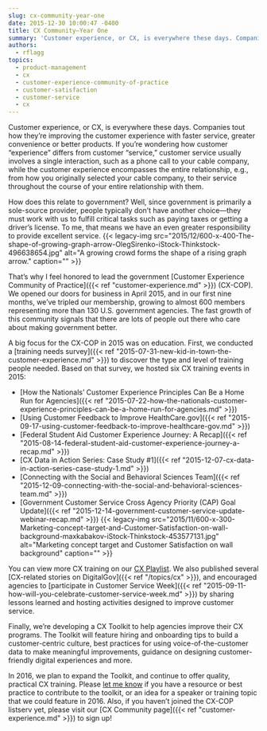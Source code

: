 ```yaml
---
slug: cx-community-year-one
date: 2015-12-30 10:00:47 -0400
title: CX Community—Year One
summary: 'Customer experience, or CX, is everywhere these days. Companies tout how they’re improving the customer experience with faster service, greater convenience or better products. If you’re wondering how customer &ldquo;experience&rdquo; differs from customer &ldquo;service,&rdquo; customer service usually involves a single interaction, such as a phone call to your cable company, while the customer experience encompasses'
authors:
  - rflagg
topics:
  - product-management
  - cx
  - customer-experience-community-of-practice
  - customer-satisfaction
  - customer-service
  - cx
---
```


Customer experience, or CX, is everywhere these days. Companies tout how they’re improving the customer experience with faster service, greater convenience or better products. If you’re wondering how customer “experience” differs from customer “service,” customer service usually involves a single interaction, such as a phone call to your cable company, while the customer experience encompasses the entire relationship, e.g., from how you originally selected your cable company, to their service throughout the course of your entire relationship with them.

How does this relate to government? Well, since government is primarily a sole-source provider, people typically don’t have another choice—they must work with us to fulfill critical tasks such as paying taxes or getting a driver’s license. To me, that means we have an even greater responsibility to provide excellent service. {{< legacy-img src="2015/12/600-x-400-The-shape-of-growing-graph-arrow-OlegSirenko-iStock-Thinkstock-496638654.jpg" alt="A growing crowd forms the shape of a rising graph arrow." caption="" >}} 

That’s why I feel honored to lead the government [Customer Experience Community of Practice]({{< ref "customer-experience.md" >}}) (CX-COP). We opened our doors for business in April 2015, and in our first nine months, we’ve tripled our membership, growing to almost 600 members representing more than 130 U.S. government agencies. The fast growth of this community signals that there are lots of people out there who care about making government better.

A big focus for the CX-COP in 2015 was on education. First, we conducted a [training needs survey]({{< ref "2015-07-31-new-kid-in-town-the-customer-experience.md" >}}) to discover the type and level of training people needed. Based on that survey, we hosted six CX training events in 2015:

  * [How the Nationals’ Customer Experience Principles Can Be a Home Run for Agencies]({{< ref "2015-07-22-how-the-nationals-customer-experience-principles-can-be-a-home-run-for-agencies.md" >}})
  * [Using Customer Feedback to Improve HealthCare.gov]({{< ref "2015-09-17-using-customer-feedback-to-improve-healthcare-gov.md" >}})
  * [Federal Student Aid Customer Experience Journey: A Recap]({{< ref "2015-08-14-federal-student-aid-customer-experience-journey-a-recap.md" >}})
  * [CX Data in Action Series: Case Study #1]({{< ref "2015-12-07-cx-data-in-action-series-case-study-1.md" >}})
  * [Connecting with the Social and Behavioral Sciences Team]({{< ref "2015-12-09-connecting-with-the-social-and-behavioral-sciences-team.md" >}})
  * [Government Customer Service Cross Agency Priority (CAP) Goal Update]({{< ref "2015-12-14-government-customer-service-update-webinar-recap.md" >}}) {{< legacy-img src="2015/11/600-x-300-Marketing-concept-target-and-Customer-Satisfaction-on-wall-background-maxkabakov-iStock-Thinkstock-453577131.jpg" alt="Marketing concept target and Customer Satisfaction on wall background" caption="" >}} 

You can view more CX training on our [CX Playlist](https://www.youtube.com/playlist?list=PLd9b-GuOJ3nH7xSSjL1XBXPfVqw68BNbW). We also published several [CX-related stories on DigitalGov]({{< ref "/topics/cx" >}}), and encouraged agencies to [participate in Customer Service Week]({{< ref "2015-09-11-how-will-you-celebrate-customer-service-week.md" >}}) by sharing lessons learned and hosting activities designed to improve customer service.

Finally, we’re developing a CX Toolkit to help agencies improve their CX programs. The Toolkit will feature hiring and onboarding tips to build a customer-centric culture, best practices for using voice-of-the-customer data to make meaningful improvements, guidance on designing customer-friendly digital experiences and more.

In 2016, we plan to expand the Toolkit, and continue to offer quality, practical CX training. Please [let me know](mailto:rachel.flagg@gsa.gov) if you have a resource or best practice to contribute to the toolkit, or an idea for a speaker or training topic that we could feature in 2016. Also, if you haven’t joined the CX-COP listserv yet, please visit our [CX Community page]({{< ref "customer-experience.md" >}}) to sign up!